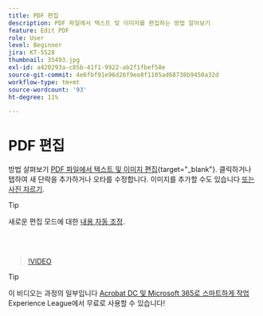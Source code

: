 ```yaml
---
title: PDF 편집
description: PDF 파일에서 텍스트 및 이미지를 편집하는 방법 알아보기
feature: Edit PDF
role: User
level: Beginner
jira: KT-5528
thumbnail: 35493.jpg
exl-id: a420293a-c85b-41f1-9922-ab2f1fbef58e
source-git-commit: 4e6fbf91e96d26f9ee8f1105ad68738b9450a32d
workflow-type: tm+mt
source-wordcount: '93'
ht-degree: 11%

---
```


# PDF 편집

방법 살펴보기 [PDF 파일에서 텍스트 및 이미지 편집](https://www.adobe.com/acrobat/online/pdf-editor.html){target="_blank"}. 클릭하거나 탭하여 새 단락을 추가하거나 오타를 수정합니다. 이미지를 추가할 수도 있습니다 [또는 사진 자르기](https://www.adobe.com/acrobat/online/crop-pdf.html).

>[!TIP]
>
>새로운 편집 모드에 대한 [내용 자동 조정](auto-adjust-layout.md).

<br> 

>[!VIDEO](https://video.tv.adobe.com/v/35493?quality=12&learn=on&hidetitle=true)

>[!TIP]
>
>이 비디오는 과정의 일부입니다 [Acrobat DC 및 Microsoft 365로 스마트하게 작업](https://experienceleague.adobe.com/?recommended=Acrobat-U-1-2021.microsoft365) Experience League에서 무료로 사용할 수 있습니다!

